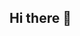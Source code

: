 ## Hi there 👋

<!--
**KWALT-lag/KWALT-lag** is a ✨ _special_ ✨ repository because its `README.md` (this file) appears on your GitHub profile.

Here are some ideas to get you started:

- 🔭 I’m currently working on python
- 🌱 I’m currently learning game programming
- 👯 I’m looking to collaborate on python
- 🤔 I’m looking for help with game programing
- 💬 Ask me about python
- 📫 How to reach me: gci.242042@students.geneseeisd.org
- 😄 Pronouns: he/him
- ⚡ Fun fact: i love games
-->

